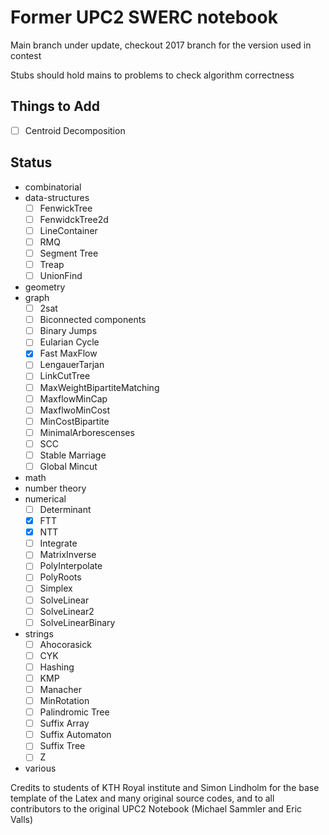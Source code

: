 # Former UPC2 SWERC notebook
Main branch under update, checkout 2017 branch for the version used in contest

Stubs should hold mains to problems to check algorithm correctness
## Things to Add
- [ ] Centroid Decomposition

## Status
- combinatorial
- data-structures
  - [ ] FenwickTree
  - [ ] FenwidckTree2d
  - [ ] LineContainer
  - [ ] RMQ
  - [ ] Segment Tree
  - [ ] Treap
  - [ ] UnionFind
- geometry
- graph
  - [ ] 2sat
  - [ ] Biconnected components
  - [ ] Binary Jumps
  - [ ] Eularian Cycle
  - [x] Fast MaxFlow
  - [ ] LengauerTarjan
  - [ ] LinkCutTree
  - [ ] MaxWeightBipartiteMatching
  - [ ] MaxflowMinCap
  - [ ] MaxflwoMinCost
  - [ ] MinCostBipartite
  - [ ] MinimalArborescenses
  - [ ] SCC
  - [ ] Stable Marriage
  - [ ] Global Mincut
- math
- number theory
- numerical
  - [ ] Determinant
  - [x] FTT
  - [x] NTT
  - [ ] Integrate
  - [ ] MatrixInverse
  - [ ] PolyInterpolate
  - [ ] PolyRoots
  - [ ] Simplex
  - [ ] SolveLinear
  - [ ] SolveLinear2
  - [ ] SolveLinearBinary
- strings
  - [ ] Ahocorasick
  - [ ] CYK
  - [ ] Hashing
  - [ ] KMP
  - [ ] Manacher
  - [ ] MinRotation
  - [ ] Palindromic Tree
  - [ ] Suffix Array
  - [ ] Suffix Automaton
  - [ ] Suffix Tree
  - [ ] Z
- various

Credits to students of KTH Royal institute and Simon Lindholm for the base template of the Latex and many original source codes, and to all contributors to the original UPC2 Notebook (Michael Sammler and Eric Valls)
